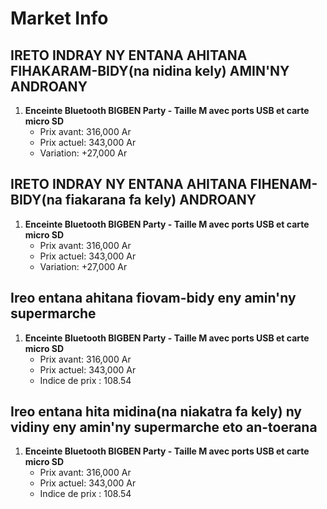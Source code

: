 # Market Info

## IRETO INDRAY NY ENTANA AHITANA FIHAKARAM-BIDY(na nidina kely) AMIN'NY ANDROANY

1. **Enceinte Bluetooth BIGBEN Party - Taille M avec ports USB et carte micro SD**
   - Prix avant: 316,000 Ar
   - Prix actuel: 343,000 Ar
   - Variation: +27,000 Ar

## IRETO INDRAY NY ENTANA AHITANA FIHENAM-BIDY(na fiakarana fa kely) ANDROANY

1. **Enceinte Bluetooth BIGBEN Party - Taille M avec ports USB et carte micro SD**
   - Prix avant: 316,000 Ar
   - Prix actuel: 343,000 Ar
   - Variation: +27,000 Ar

## Ireo entana ahitana fiovam-bidy eny amin'ny supermarche

1. **Enceinte Bluetooth BIGBEN Party - Taille M avec ports USB et carte micro SD**
   - Prix avant: 316,000 Ar
   - Prix actuel: 343,000 Ar
   - Indice de prix : 108.54

## Ireo entana hita midina(na niakatra fa kely) ny vidiny eny amin'ny supermarche eto an-toerana

1. **Enceinte Bluetooth BIGBEN Party - Taille M avec ports USB et carte micro SD**
   - Prix avant: 316,000 Ar
   - Prix actuel: 343,000 Ar
   - Indice de prix : 108.54

